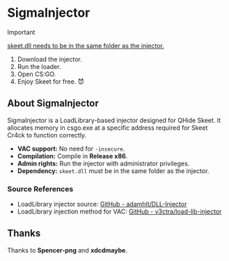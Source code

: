 # SigmaInjector

> [!IMPORTANT]
> <ins>skeet.dll needs to be in the same folder as the injector.</ins>

1. Download the injector.
2. Run the loader.
3. Open CS:GO.
4. Enjoy Skeet for free. 😈

## About SigmaInjector
SigmaInjector is a LoadLibrary-based injector designed for QHide Skeet. It allocates memory in csgo.exe at a specific address required for Skeet Cr4ck to function correctly.

- **VAC support:** No need for `-insecure`.
- **Compilation:** Compile in **Release x86**.
- **Admin rights:** Run the injector with administrator privileges.
- **Dependency:** `skeet.dll` must be in the same folder as the injector.

### Source References
- LoadLibrary injector source: [GitHub - adamhlt/DLL-Injector](https://github.com/adamhlt/DLL-Injector)
- LoadLibrary injection method for VAC: [GitHub - v3ctra/load-lib-injector](https://github.com/v3ctra/load-lib-injector)

## Thanks
Thanks to **Spencer-png** and **xdcdmaybe**.
